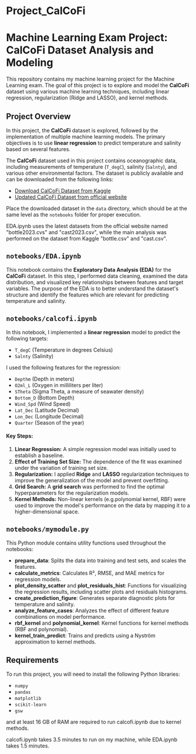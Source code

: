 # Project_CalCoFi

# Machine Learning Exam Project: CalCoFi Dataset Analysis and Modeling

This repository contains my machine learning project for the Machine Learning exam. The goal of this project is to explore and model the **CalCoFi** dataset using various machine learning techniques, including linear regression, regularization (Ridge and LASSO), and kernel methods.

## Project Overview

In this project, the **CalCoFi** dataset is explored, followed by the implementation of multiple machine learning models. The primary objectives is to use **linear regression** to predict temperature and salinity based on several features.


The **CalCoFi** dataset used in this project contains oceanographic data, including measurements of temperature (`T_degC`), salinity (`Salnty`), and various other environmental factors. The dataset is publicly available and can be downloaded from the following links:

- [Download CalCoFi Dataset from Kaggle](https://www.kaggle.com/datasets/sohier/calcofi)
- [Updated CalCoFi Dataset from official website](https://calcofi.org/data/oceanographic-data/bottle-database/)

Place the downloaded dataset in the `data` directory, which should be at the same level as the `notebooks` folder for proper execution.

EDA.ipynb uses the latest datasets from the official website named "bottle2023.cvs" and "cast2023.csv", while the main analysis was performed on the dataset from Kaggle "bottle.csv" and "cast.csv".

## `notebooks/EDA.ipynb`
This notebook contains the **Exploratory Data Analysis (EDA)** for the **CalCoFi** dataset. In this step, I performed data cleaning, examined the data distribution, and visualized key relationships between features and target variables. The purpose of the EDA is to better understand the dataset's structure and identify the features which are relevant for predicting temperature and salinity.

## `notebooks/calcofi.ipynb`
In this notebook, I implemented a **linear regression** model to predict the following targets:
- `T_degC` (Temperature in degrees Celsius)
- `Salnty` (Salinity)

I used the following features for the regression:
- `Depthm` (Depth in meters)
- `O2ml_L` (Oxygen in milliliters per liter)
- `STheta` (Sigma Theta, a measure of seawater density)
- `Bottom_D` (Bottom Depth)
- `Wind_Spd` (Wind Speed)
- `Lat_Dec` (Latitude Decimal)
- `Lon_Dec` (Longitude Decimal)
- `Quarter` (Season of the year)

#### Key Steps:
1. **Linear Regression:** A simple regression model was initially used to establish a baseline.
2. **Effect of Training Set Size:** The dependence of the fit was examined under the variation of training set size.
3. **Regularization:** I applied **Ridge** and **LASSO** regularization techniques to improve the generalization of the model and prevent overfitting.
4. **Grid Search:** A **grid search** was performed to find the optimal hyperparameters for the regularization models.
5. **Kernel Methods:** Non-linear kernels (e.g.polynomial kernel, RBF) were used to improve the model's performance on the data by mapping it to a higher-dimensional space.
   
## `notebooks/mymodule.py`
This Python module contains utility functions used throughout the notebooks:
- **prepare_data**: Splits the data into training and test sets, and scales the features.
- **calculate_metrics**: Calculates R², RMSE, and MAE metrics for regression models.
- **plot_density_scatter** and **plot_residuals_hist**: Functions for visualizing the regression results, including scatter plots and residuals histograms.
- **create_prediction_figure**: Generates separate diagnostic plots for temperature and salinity.
- **analyze_feature_cases**: Analyzes the effect of different feature combinations on model performance.
- **rbf_kernel** and **polynomial_kernel**: Kernel functions for kernel methods (RBF and polynomial).
- **kernel_train_predict**: Trains and predicts using a Nyström approximation to kernel methods.

## Requirements

To run this project, you will need to install the following Python libraries:
- `numpy`
- `pandas`
- `matplotlib`
- `scikit-learn`
- `gsw`

and at least 16 GB of RAM are required to run calcofi.ipynb due to kernel methods.

calcofi.ipynb takes 3.5 minutes to run on my machine, while
EDA.ipynb takes 1.5 minutes.
